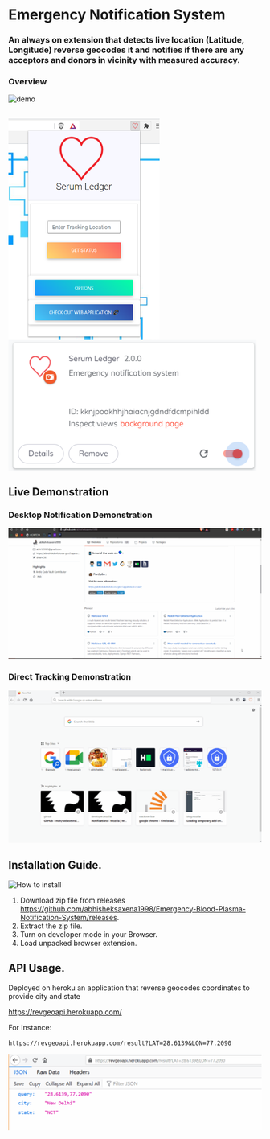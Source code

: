 # Emergency Notification System

### An always on extension that detects live location (Latitude, Longitude) reverse geocodes it and notifies if there are any acceptors and donors in vicinity with measured accuracy.

### Overview

![demo](/howTo/DesktopNotificationDemov4.gif)

<br>
<a href="https://github.com/abhisheksaxena1998/">
  <img align="center" src="/howTo/popupimage.png" height="440rem" />
</a>
<a href="https://github.com/abhisheksaxena1998/">
  <img align="center" src="/howTo/SLimage.png" height="260rem"/>
</a>

## Live Demonstration

### Desktop Notification Demonstration

![demo](/howTo/DesktopNotificationDemov2.gif)

### Direct Tracking Demonstration

![demo](/howTo/DesktopNotificationDemov3.gif)

## Installation Guide.

![How to install](/howTo/howtouse.gif)

1.	Download zip file from releases https://github.com/abhisheksaxena1998/Emergency-Blood-Plasma-Notification-System/releases.
2.	Extract the zip file.
3.	Turn on developer mode in your Browser.
4.  Load unpacked browser extension.

## API Usage.

Deployed on heroku an application that reverse geocodes coordinates to provide city and state

https://revgeoapi.herokuapp.com/

For Instance:

    https://revgeoapi.herokuapp.com/result?LAT=28.6139&LON=77.2090

![API Usage](/howTo/APIUsage.gif)
